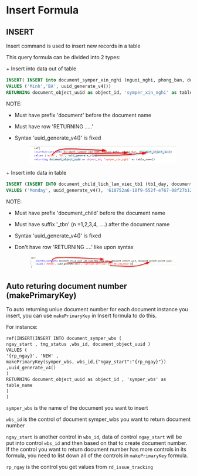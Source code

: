 # Insert Formula

## INSERT

Insert command is used to insert new records in a table

This query formula can be divided into 2 types:

\+ Insert into data out of table

```sql
INSERT( INSERT into document_symper_xin_nghi (nguoi_nghi, phong_ban, document_object_uuid)
VALUES ('Minh','BA', uuid_generate_v4())
RETURNING document_object_uuid as object_id, 'symper_xin_nghi' as table_name))
```

NOTE:

* Must have prefix 'document' before the document name
* Must have row 'RETURNING .....'
*   Syntax 'uuid\_generate\_v4()' is fixed

    <figure><img src="../../.gitbook/assets/image (74).png" alt=""><figcaption></figcaption></figure>

\+ Insert into data in table

```sql
INSERT (INSERT INTO document_child_lich_lam_viec_tb1 (tb1_day, document_object_uuid, document_object_parent_uuid)
VALUES ('Monday', uuid_generate_v4(), '610752a6-10f9-552f-e767-08f27b120ea0'))
```

NOTE:

* Must have prefix 'document\_child' before the document name
* Must have suffix '\_tbn' (n =1,2,3,4, ....) after the document name
* Syntax 'uuid\_generate\_v4()' is fixed
*   Don't have row 'RETURNING ....' like upon syntax

    <figure><img src="../../.gitbook/assets/image (79).png" alt=""><figcaption></figcaption></figure>

## Auto returing document number (makePrimaryKey)

To auto returning uniue document number for each document instance you insert, you can use `makePrimaryKey` in Insert formula to do this.

For instance:

```
ref(INSERT(INSERT INTO document_symper_wbs ( 
ngay_start , tmg_status ,wbs_id, document_object_uuid )
VALUES (
'{rp_ngay}', 'NEW' , 
makePrimaryKey(symper_wbs, wbs_id,{"ngay_start":"{rp_ngay}"}) ,uuid_generate_v4()
)
RETURNING document_object_uuid as object_id , 'symper_wbs' as table_name
)
)
```

`symper_wbs` is the name of the document you want to insert

`wbs_id` is the control of document symper\_wbs you want to return document number

`ngay_start` is another control in `wbs_id`, data of control `ngay_start` will be put into control `wbs_id` and then based on that to create document number. If the control you want to return document number has more controls in its formula, you need to list down all of the controls in `makePrimaryKey` formula.

`rp_ngay` is the control you get values from `rd_issue_tracking`
